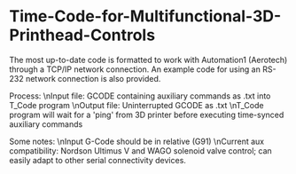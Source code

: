 # Time-Code-for-Multifunctional-3D-Printhead-Controls

The most up-to-date code is formatted to work with Automation1 (Aerotech) through a TCP/IP network connection.
An example code for using an RS-232 network connection is also provided.

Process:
  \nInput file: GCODE containing auxiliary commands as .txt into T_Code program
  \nOutput file: Uninterrupted GCODE as .txt 
  \nT_Code program will wait for a 'ping' from 3D printer before executing time-synced auxiliary commands

Some notes:
  \nInput G-Code should be in relative (G91)
  \nCurrent aux compatibility: Nordson Ultimus V and WAGO solenoid valve control; can easily adapt to other serial connectivity devices.

